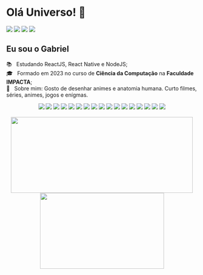 # Olá Universo! 👋

<a href="https://www.linkedin.com/in/gabriel-de-melo-marcondes/"><img src="https://img.shields.io/badge/LinkedIn-0077B5?style=for-the-badge&logo=linkedin&logoColor=white&logoSize=auto" /></a>
<a href="mailto:gabrielmelo1313@gmail.com"><img src="https://img.shields.io/badge/gmail-ea4335?style=for-the-badge&logo=gmail&logoColor=fff&logoSize=auto" /></a>
<a href="https://wa.me/55011973747568"><img src="https://img.shields.io/badge/WhatsApp-25D366?style=for-the-badge&logo=whatsapp&logoColor=white&logoSize=auto" /></a>
<a href="https://www.instagram.com/gabrielde.melo_/"><img src="https://img.shields.io/badge/Instagram-E4405F?style=for-the-badge&logo=instagram&logoColor=white&logoSize=auto" /></a>

## Eu sou o Gabriel

📚 &nbsp; Estudando ReactJS, React Native e NodeJS;
<br/> 🎓 &nbsp; Formado em 2023 no curso de **Ciência da Computação** na **Faculdade IMPACTA**;
<br/> 💬 &nbsp; Sobre mim: Gosto de desenhar animes e anatomia humana. Curto filmes, séries, animes, jogos e enígmas.

<div align="center">
  <img src="https://img.shields.io/badge/javascript-f7df1e?style=for-the-badge&logo=javascript&logoColor=000" />
  <img src="https://img.shields.io/badge/react-61dbfb?style=for-the-badge&logo=react&logoColor=000" />
  <img src="https://img.shields.io/badge/react%20native-08acda?style=for-the-badge&logo=react&logoColor=fff" />
  <img src="https://img.shields.io/badge/typescript-3178c6?style=for-the-badge&logo=typescript&logoColor=fff" />
  <img src="https://img.shields.io/badge/node-5FA04E?style=for-the-badge&logo=nodedotjs&logoColor=fff" />
  <img src="https://img.shields.io/badge/fastify-000?style=for-the-badge&logo=fastify&logoColor=fff" />
  <img src="https://img.shields.io/badge/jwt-000000?style=for-the-badge&logo=jsonwebtokens&logoColor=fff" />
  <img src="https://img.shields.io/badge/prisma-2D3748?style=for-the-badge&logo=prisma&logoColor=fff" />
  <img src="https://img.shields.io/badge/mysql-4479A1?style=for-the-badge&logo=mysql&logoColor=fff" />
  <img src="https://img.shields.io/badge/python-3776AB?style=for-the-badge&logo=python&logoColor=fff" />
  <img src="https://img.shields.io/badge/tailwindcss-3ebff8?style=for-the-badge&logo=tailwindcss&logoColor=fff" />
  <img src="https://img.shields.io/badge/html5-f16a2f?style=for-the-badge&logo=html5&logoColor=fff" />
  <img src="https://img.shields.io/badge/css3-469dd7?style=for-the-badge&logo=css3&logoColor=fff" />
  <img src="https://img.shields.io/badge/axios-671ddf?style=for-the-badge&logo=axios&logoColor=fff" />
  <img src="https://img.shields.io/badge/git-f05639?style=for-the-badge&logo=git&logoColor=fff" />
  <img src="https://img.shields.io/badge/vscode-0066b8?style=for-the-badge&logo=visualstudiocode&logoColor=fff" />
  <img src="https://img.shields.io/badge/insomnia-4000bf?style=for-the-badge&logo=insomnia&logoColor=fff" />
</div>

<br />

<div align="center">
  <img width="480rem" height="200rem" src="https://github-readme-stats.vercel.app/api?username=GMMGabriel&show_icons=true&theme=transparent&include_all_commits=true&hide_border=true"/>
  <img width="327rem" height="200rem" src="https://github-readme-stats.vercel.app/api/top-langs/?username=GMMGabriel&langs_count=5&layout=donut&theme=transparent&hide_border=true&hide=less,css"/>
</div>
